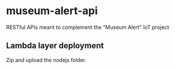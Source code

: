 # museum-alert-api
RESTful APIs meant to complement the "Museum Alert" IoT project

## Lambda layer deployment

Zip and upload the nodejs folder.
